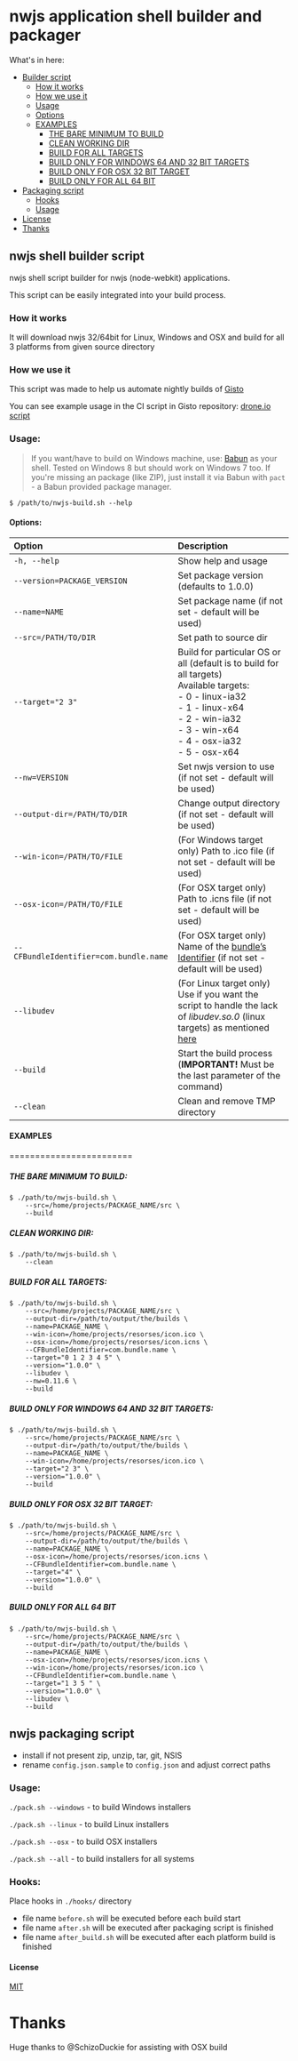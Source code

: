 # nwjs application shell builder and packager

What's in here:

- [Builder script](#nwjs-shell-builder-script)
	- [How it works](#how-it-works)
	- [How we use it](#how-we-use-it)
	- [Usage](#usage)
	- [Options](#options)
	- [EXAMPLES](#examples)
		- [THE BARE MINIMUM TO BUILD](#the-bare-minimum-to-build)
		- [CLEAN WORKING DIR](#clean-working-dir)
		- [BUILD FOR ALL TARGETS](#build-for-all-targets)
		- [BUILD ONLY FOR WINDOWS 64 AND 32 BIT TARGETS](#build-only-for-windows-64-and-32-bit-targets)
		- [BUILD ONLY FOR OSX 32 BIT TARGET](#build-only-for-osx-32-bit-target)
		- [BUILD ONLY FOR ALL 64 BIT](#build-only-for-all-64-bit)
- [Packaging script](#nwjs-packaging-script)
	- [Hooks](#hooks)
	- [Usage](#usage)
- [License](#license)
- [Thanks](#thanks)

## nwjs shell builder script
nwjs shell script builder for nwjs (node-webkit) applications.

This script can be easily integrated into your build process.

### How it works
It will download nwjs 32/64bit for Linux, Windows and OSX and build for all 3 platforms from given source directory

### How we use it
This script was made to help us automate nightly builds of [Gisto](http://www.gistoapp.com)

You can see example usage in the CI script in Gisto repository: [drone.io script](https://github.com/Gisto/Gisto/blob/master/droneIO.sh)

### Usage:
> If you want/have to build on Windows machine, use: [Babun](http://babun.github.io/) as your shell. Tested on Windows 8 but should work on Windows 7 too. If you're missing an package (like ZIP), just install it via Babun with `pact` - a Babun provided package manager.

`$ /path/to/nwjs-build.sh --help`

#### Options:

Option                                 | Description
:------------------------------------- | :--------------------------------------------------------------------------------------------------------------------------------------------------------------------------------------------------------------------------------------------------------------
`-h, --help`                           | Show help and usage
`--version=PACKAGE_VERSION`            | Set package version (defaults to 1.0.0)
`--name=NAME`                          | Set package name (if not set - default will be used)
`--src=/PATH/TO/DIR`                   | Set path to source dir
`--target="2 3"`                       | Build for particular OS or all (default is to build for all targets) <br>Available targets: <br>- 0 - linux-ia32 <br>- 1 - linux-x64 <br>- 2 - win-ia32 <br>- 3 - win-x64 <br>- 4 - osx-ia32 <br>-  5 - osx-x64
`--nw=VERSION`                         | Set nwjs version to use (if not set - default will be used)
`--output-dir=/PATH/TO/DIR`            | Change output directory (if not set - default will be used)
`--win-icon=/PATH/TO/FILE`             | (For Windows target only) Path to .ico file (if not set - default will be used)
`--osx-icon=/PATH/TO/FILE`             | (For OSX target only) Path to .icns file (if not set - default will be used)
`--CFBundleIdentifier=com.bundle.name` | (For OSX target only) Name of the [bundle’s Identifier](https://developer.apple.com/library/ios/documentation/General/Reference/InfoPlistKeyReference/Articles/CoreFoundationKeys.html#//apple_ref/doc/uid/20001431-102070) (if not set - default will be used)
`--libudev`                            | (For Linux target only) Use if you want the script to handle the lack of _libudev.so.0_ (linux targets) as mentioned [here](https://github.com/nwjs/nw.js/wiki/The-solution-of-lacking-libudev.so.0)
`--build`                              | Start the build process (**IMPORTANT!** Must be the last parameter of the command)
`--clean`                              | Clean and remove TMP directory

#### EXAMPLES
========================

##### THE BARE MINIMUM TO BUILD:

```
$ ./path/to/nwjs-build.sh \
    --src=/home/projects/PACKAGE_NAME/src \
    --build
```

##### CLEAN WORKING DIR:

```
$ ./path/to/nwjs-build.sh \
    --clean
```

##### BUILD FOR ALL TARGETS:

```
$ ./path/to/nwjs-build.sh \
    --src=/home/projects/PACKAGE_NAME/src \
    --output-dir=/path/to/output/the/builds \
    --name=PACKAGE_NAME \
    --win-icon=/home/projects/resorses/icon.ico \
    --osx-icon=/home/projects/resorses/icon.icns \
    --CFBundleIdentifier=com.bundle.name \
    --target="0 1 2 3 4 5" \
    --version="1.0.0" \
    --libudev \
    --nw=0.11.6 \
    --build
```

##### BUILD ONLY FOR WINDOWS 64 AND 32 BIT TARGETS:

```
$ ./path/to/nwjs-build.sh \
    --src=/home/projects/PACKAGE_NAME/src \
    --output-dir=/path/to/output/the/builds \
    --name=PACKAGE_NAME \
    --win-icon=/home/projects/resorses/icon.ico \
    --target="2 3" \
    --version="1.0.0" \
    --build
```

##### BUILD ONLY FOR OSX 32 BIT TARGET:

```
$ ./path/to/nwjs-build.sh \
    --src=/home/projects/PACKAGE_NAME/src \
    --output-dir=/path/to/output/the/builds \
    --name=PACKAGE_NAME \
    --osx-icon=/home/projects/resorses/icon.icns \
    --CFBundleIdentifier=com.bundle.name \
    --target="4" \
    --version="1.0.0" \
    --build
```

##### BUILD ONLY FOR ALL 64 BIT

```
$ ./path/to/nwjs-build.sh \
    --src=/home/projects/PACKAGE_NAME/src \
    --output-dir=/path/to/output/the/builds \
    --name=PACKAGE_NAME \
    --osx-icon=/home/projects/resorses/icon.icns \
    --win-icon=/home/projects/resorses/icon.ico \
    --CFBundleIdentifier=com.bundle.name \
    --target="1 3 5 " \
    --version="1.0.0" \
    --libudev \
    --build
```

## nwjs packaging script

- install if not present zip, unzip, tar, git, NSIS
- rename `config.json.sample` to `config.json` and adjust correct paths

### Usage:

`./pack.sh --windows` - to build Windows installers

`./pack.sh --linux` - to build Linux installers

`./pack.sh --osx` - to build OSX installers

`./pack.sh --all` - to build installers for all systems

### Hooks:

Place hooks in `./hooks/` directory

- file name `before.sh` will be executed before each build start
- file name `after.sh` will be executed after packaging script is finished
- file name `after_build.sh` will be executed after each platform build is finished

#### License
[MIT](https://github.com/Gisto/nwjs-shell-builder/blob/master/LICENSE)

# Thanks

Huge thanks to @SchizoDuckie for assisting with OSX build
